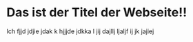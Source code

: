 # Das ist der Titel der Webseite!!

Ich fjjd jdjie jdak k  hjjjde jdkka l jij dajllj ljaljf ij jk jajiej 

